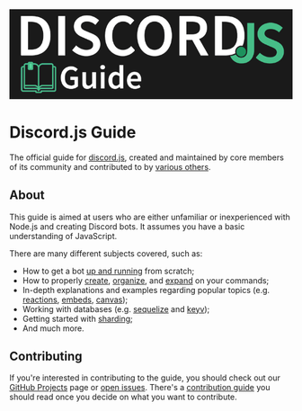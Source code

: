 <div align="center">
	<img src="guide/images/branding/banner.png" title="Discord.js Guide" alt="Discord.js Guide" />
</div>

# Discord.js Guide

The official guide for [discord.js](https://github.com/discordjs/discord.js), created and maintained by core members of its community and contributed to by [various others](https://github.com/discordjs/guide/graphs/contributors?type=a).

## About

This guide is aimed at users who are either unfamiliar or inexperienced with Node.js and creating Discord bots. It assumes you have a basic understanding of JavaScript.

There are many different subjects covered, such as:

- How to get a bot [up and running](https://discordjs.guide/#/preparations/) from scratch;
- How to properly [create](https://discordjs.guide/#/creating-your-bot/), [organize](https://discordjs.guide/#/command-handling/), and [expand](https://discordjs.guide/#/command-handling/adding-features) on your commands;
- In-depth explanations and examples regarding popular topics (e.g. [reactions](https://discordjs.guide/#/popular-topics/reactions), [embeds](https://discordjs.guide/#/popular-topics/embeds), [canvas](https://discordjs.guide/#/popular-topics/canvas));
- Working with databases (e.g. [sequelize](https://discordjs.guide/#/sequelize/) and [keyv](https://discordjs.guide/#/keyv/));
- Getting started with [sharding](https://discordjs.guide/#/sharding/);
- And much more.

## Contributing

If you're interested in contributing to the guide, you should check out our [GitHub Projects](https://github.com/discordjs/guide/projects) page or [open issues](https://github.com/discordjs/guide/issues). There's a [contribution guide](https://github.com/discordjs/guide/blob/master/CONTRIBUTING.md) you should read once you decide on what you want to contribute.
